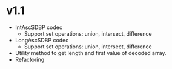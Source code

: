 # v1.1

*   IntAscSDBP codec
    *   Support set operations: union, intersect, difference
*   LongAscSDBP codec
    *   Support set operations: union, intersect, difference
*   Utility method to get length and first value of decoded array.
*   Refactoring
